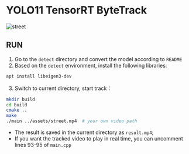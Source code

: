 # YOLO11  TensorRT  ByteTrack

![street](../assets/result.gif)



## RUN

1. Go to the `detect` directory and convert the model according to `README`
2. Based on the `detect` environment, install the following libraries:

```bash
apt install libeigen3-dev
```

3. Switch to current directory, start track：

```bash
mkdir build
cd build
cmake ..
make
./main ../assets/street.mp4  # your own video path
```

- The result is saved in the current directory as `result.mp4`;
- If you want the tracked video to play in real time, you can uncomment lines 93-95 of `main.cpp` 

